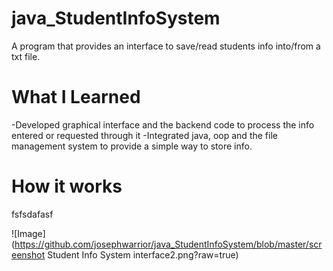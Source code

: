 # java_StudentInfoSystem
A program that provides an interface to save/read students info into/from a txt file.


# What I Learned
-Developed graphical interface and the backend code to process the info entered or requested through it
-Integrated java, oop and the file management system to provide a simple way to store info.
  
# How it works

fsfsdafasf

![Image](https://github.com/josephwarrior/java_StudentInfoSystem/blob/master/screenshot Student Info System interface2.png?raw=true)
